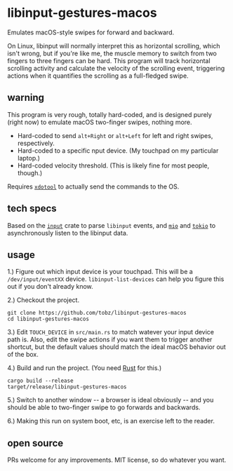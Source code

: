 # libinput-gestures-macos

Emulates macOS-style swipes for forward and backward.

On Linux, libinput will normally interpret this as horizontal scrolling, which isn't wrong, but if you're like me, the muscle memory to switch from two fingers to three fingers can be hard.  This program will track horizontal scrolling activity and calculate the velocity of the scrolling event, triggering actions when it quantifies the scrolling as a full-fledged swipe.

## warning

This program is very rough, totally hard-coded, and is designed purely (right now) to emulate macOS two-finger swipes, nothing more.

- Hard-coded to send `alt+Right` or `alt+Left` for left and right swipes, respectively.
- Hard-coded to a specific nput device. (My touchpad on my particular laptop.)
- Hard-coded velocity threshold. (This is likely fine for most people, though.)

Requires [`xdotool`](https://github.com/jordansissel/xdotool) to actually send the commands to the OS.

## tech specs

Based on the [`input`](https://github.com/Smithay/input.rs) crate to parse `libinput` events, and [`mio`](https://github.com/tokio-rs/mio) and [`tokio`](https://github.com/tokio-rs/tokio) to asynchronously listen to the libinput data.

## usage

1.) Figure out which input device is your touchpad.  This will be a `/dev/input/eventXX` device.  `libinput-list-devices` can help you figure this out if you don't already know.

2.) Checkout the project.

    git clone https://github.com/tobz/libinput-gestures-macos
    cd libinput-gestures-macos

3.) Edit `TOUCH_DEVICE` in `src/main.rs` to match watever your input device path is.  Also, edit the swipe actions if you want them to trigger another shortcut, but the default values should match the ideal macOS behavior out of the box.

4.) Build and run the project.  (You need [Rust](https://www.rust-lang.org/tools/install) for this.)

    cargo build --release
    target/release/libinput-gestures-macos

5.) Switch to another window -- a browser is ideal obviously -- and you should be able to two-finger swipe to go forwards and backwards.

6.) Making this run on system boot, etc, is an exercise left to the reader.

## open source

PRs welcome for any improvements.  MIT license, so do whatever you want.
